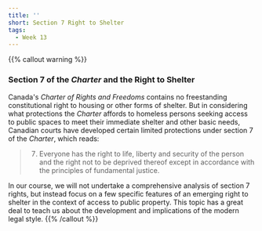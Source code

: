```yaml
---
title: ''
short: Section 7 Right to Shelter
tags:
  - Week 13
---
```



{{% callout warning %}} 

### Section 7 of the *Charter* and the Right to Shelter

Canada's *Charter of Rights and Freedoms* contains no freestanding constitutional right to housing or other forms of shelter. But in considering what protections the *Charter* affords to homeless persons seeking access to public spaces to meet their immediate shelter and other basic needs, Canadian courts have developed certain limited protections under section 7 of the *Charter*, which reads:

> 7. Everyone has the right to life, liberty and security of the person and the right not to be deprived thereof except in accordance with the principles of fundamental justice.

In our course, we will not undertake a comprehensive analysis of section 7 rights, but instead focus on a few specific features of an emerging right to shelter in the context of access to public property. This topic has a great deal to teach us about the development and implications of the modern legal style.
{{% /callout %}}

